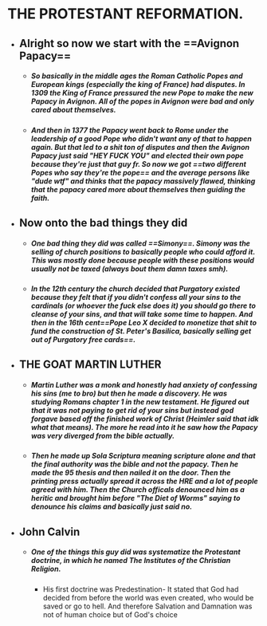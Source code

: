 # THE PROTESTANT REFORMATION.  


- ## **Alright so now we start with the ==Avignon Papacy==**
	- ##### So basically in the middle ages the Roman Catholic Popes and European kings (especially the king of France) had disputes. In 1309 the King of France pressured the new Pope to make the new Papacy in Avignon. All of the popes in Avignon were bad and only cared about themselves.
	
	- ##### And then in 1377 the Papacy went back to Rome under the leadership of a good Pope who didn't want any of that to happen again. But that led to a shit ton of disputes and then the Avignon Papacy just said "HEY FUCK YOU" and elected their own pope because they're just that guy fr. So now we got ==two different Popes who say they're the pope== and the average persons like "dude wtf" and thinks that the papacy massively flawed, thinking that the papacy cared more about themselves then guiding the faith.

- ## **Now onto the bad things they did**
	- ##### One bad thing they did was called ==Simony==. Simony was the selling of church positions to basically people who could afford it. This was mostly done because people with these positions would usually not be taxed (always bout them damn taxes smh).
	- ##### In the 12th century the church decided that Purgatory existed because they felt that if you didn't confess all your sins to the cardinals (or whoever the fuck else does it) you should go there to cleanse of your sins, and that will take some time to happen. And then in the 16th cent==Pope Leo X decided to monetize that shit to fund the construction of St. Peter's Basilica, basically selling get out of Purgatory free cards==.


- ## THE GOAT MARTIN LUTHER
	- ##### Martin Luther was a monk and honestly had anxiety of confessing his sins (me to bro) but then he made a discovery. He was studying Romans chapter 1 in the new testament. He figured out that it was not paying to get rid of your sins but instead god forgave based off the finished work of Christ (Heimler said that idk what that means). The more he read into it he saw how the Papacy was very diverged from the bible actually.
	- ##### Then he made up Sola Scriptura meaning scripture alone and that the final authority was the bible and not the papacy. Then he made the 95 thesis and then nailed it on the door. Then the printing press actually spread it across the HRE and a lot of people agreed with him. Then the Church officals denounced him as a heritic and brought him before "The Diet of Worms" saying to denounce his claims and basically just said no.

- ## John Calvin
	- ##### One of the things this guy did was systematize the Protestant doctrine, in which he named The Institutes of the Christian Religion. 
		- His first doctrine was Predestination- It stated that God had decided from before the world was even created, who would be saved or go to hell. And therefore Salvation and Damnation was not of human choice but of God's choice